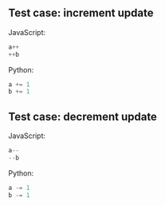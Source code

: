## Test case: increment update
JavaScript:
```js
a++
++b
```

Python:
```py
a += 1
b += 1
```

## Test case: decrement update
JavaScript:
```js
a--
--b
```

Python:
```py
a -= 1
b -= 1
```

